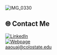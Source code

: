
![IMG_0330](https://github.com/Braveyyy/Braveyyy/assets/47926349/cd9791dc-1d1b-43fa-a90b-77b04137ea13)

## 🌐 Contact Me
[![LinkedIn](https://img.shields.io/badge/LinkedIn-%230077B5.svg?logo=linkedin&logoColor=white)](https://www.linkedin.com/in/aaouaj/) <br>
[![Webpage](https://img.shields.io/badge/Portfolio%20Website-blue?logo=github)](https://braveyyy.github.io/webpage/) <br>
aaouaj@colostate.edu
